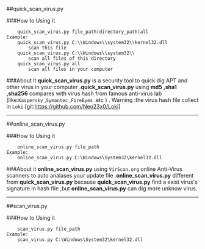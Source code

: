##quick_scan_virus.py

###How to Using it

		quick_scan_virus.py file_path|directory_path|all
    Example:
		quick_scan_virus.py C:\\Windows\\system32\\kernel32.dll
            scan this file
        quick_scan_virus.py C:\\Windows\\system32\\
            scan all files of this directory 
        quick_scan_virus.py all
            scan all files in your computer

###About it 
**quick_scan_virus.py** is a security tool to quick dig APT and other virus in your computer .**quick_scan_virus.py** using **md5 ,sha1 ,sha256** compares with virus hash from famous anti-virus lab (like:`Kaspersky` ,`Symantec` ,`FireEyes` .etc ) .
Warning :the virus hash file collect in `Loki` [git:https://github.com/Neo23x0/Loki]

---

##online_scan_virus.py

###How to Using it

        online_scan_virus.py file_path
    Example:
        online_scan_virus.py C:\Windows\System32\kernel32.dll

###About it
**online_scan_virus.py** using `VirScan.org` online Anti-Virus scanners to auto analases your update file .**online_scan_virus.py** different from **quick_scan_virus.py** because **quick_scan_virus.py** find a exist virus's signature in hash file ,but **online_scan_virus.py** can dig more unknow virus.

---

##scan_virus.py

###How to Using it

        scan_virus.py file_path
    Example:
        scan_virus.py C:\Windows\System32\kernel32.dll
        
